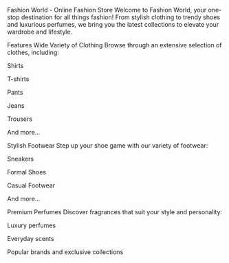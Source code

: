 Fashion World - Online Fashion Store
Welcome to Fashion World, your one-stop destination for all things fashion! From stylish clothing to trendy shoes and luxurious perfumes, we bring you the latest collections to elevate your wardrobe and lifestyle.

Features
Wide Variety of Clothing
Browse through an extensive selection of clothes, including:

Shirts

T-shirts

Pants

Jeans

Trousers

And more...

Stylish Footwear
Step up your shoe game with our variety of footwear:

Sneakers

Formal Shoes

Casual Footwear

And more...

Premium Perfumes
Discover fragrances that suit your style and personality:

Luxury perfumes

Everyday scents

Popular brands and exclusive collections
